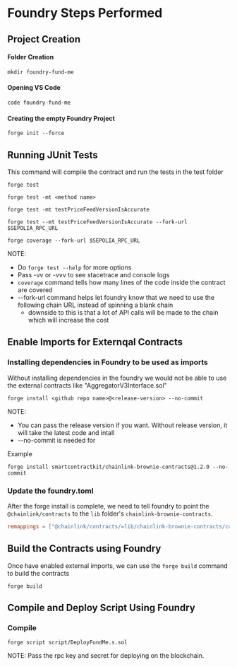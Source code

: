 # Foundry Steps Performed

## Project Creation
#### Folder Creation
```shell
mkdir foundry-fund-me
```
#### Opening VS Code 
```shell
code foundry-fund-me
```
#### Creating the empty Foundry Project
```shell
forge init --force
```

## Running JUnit Tests
This command will compile the contract and run the tests in the test folder 
```shell
forge test

forge test -mt <method name>

forge test -mt testPriceFeedVersionIsAccurate

forge test --mt testPriceFeedVersionIsAccurate --fork-url $SEPOLIA_RPC_URL

forge coverage --fork-url $SEPOLIA_RPC_URL
```
NOTE: 
- Do `forge test --help` for more options
- Pass -vv or -vvv to see stacetrace and console logs
- `coverage` command tells how many lines of the code inside the contract are covered
- --fork-url command helps let foundry know that we need to use the following chain URL instead of spinning a blank chain
    - downside to this is that a lot of API calls will be made to the chain which will increase the cost 

## Enable Imports for Externqal Contracts
### Installing dependencies in Foundry to be used as imports
Without installing dependencies in the foundry we would not be able to use the external contracts like "AggregatorV3Interface.sol"
```shell
forge install <github repo name>@<release-version> --no-commit
```
NOTE: 
 - You can pass the release version if you want. Without release version, it will take the latest code and intall 
 - --no-commit is needed for <TBD>

Example
```shell
forge install smartcontractkit/chainlink-brownie-contracts@1.2.0 --no-commit
```

### Update the foundry.toml
After the forge install is complete, we need to tell foundry to point the `@chainlink/contracts` to the `lib` folder's `chainlink-brownie-contracts`.

```toml
remappings = ["@chainlink/contracts/=lib/chainlink-brownie-contracts/contracts/"]
```

## Build the Contracts using Foundry
Once have enabled external imports, we can use the `forge build` command to build the contracts
```shell
forge build
```

## Compile and Deploy Script Using Foundry 
### Compile
```shell
forge script script/DeployFundMe.s.sol
```

NOTE: Pass the rpc key and secret for deploying on the blockchain. 